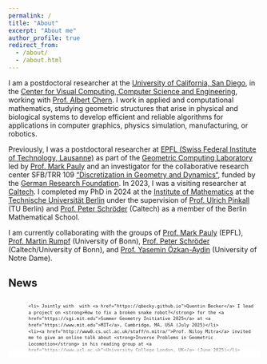 ```yaml
---
permalink: /
title: "About"
excerpt: "About me"
author_profile: true
redirect_from:
  - /about/
  - /about.html
---
```

<style>
/* Paste this into the top of your Markdown page (after the YAML front matter) */
.news-outer {
  position: relative;
  height: 120px;
  box-sizing: border-box;
  font-size: 75%;
  line-height: 1.2em;
  margin: 0;
  padding-left: 40px;
  overflow: visible;
}

.news-scroll {
  height: 100%;
  overflow-y: scroll;
  overflow-x: hidden;
  box-sizing: border-box;
  margin: 0;
  padding-right: 8px;
}

.news-scroll ul { margin: 0; padding: 0; list-style-position: inside; }
.news-scroll li { margin: 0 0 0.25em 0; padding: 0; }

.news-fade {
  pointer-events: none;
  position: absolute;
  left: 0;
  right: 0;
  bottom: 0;
  height: 22px;
  background: linear-gradient(
    to bottom,
    rgba(255,255,255,0) 0%,
    rgba(255,255,255,0.9) 60%,
    rgba(255,255,255,1) 100%
  );
}

.news-arrow {
  position: absolute;
  right: 8px;
  bottom: 4px;
  font-size: 0.9em;
  color: #666;
  pointer-events: none;
}

.news-outer {
  /* create a new block formatting context so margins don't collapse */
  display: flow-root;
  /* ensure no bottom margin from the container itself */
  margin-bottom: 0;
  /* small transparent border also prevents margin collapse on some old browsers */
  border-bottom: 1px solid transparent;
}

/* guard: remove top margin from the element immediately after the news box */
.news-outer + * {
  margin-top: 0 !important;
}
</style>


I am a postdoctoral researcher at the [University of California, San Diego](https://ucsd.edu), in the [Center for Visual Computing, Computer Science and Engineering](https://visualcomputing.ucsd.edu), working with [Prof. Albert Chern](https://cseweb.ucsd.edu/~alchern/). I work in applied and computational mathematics, studying geometric structures that arise in physical and biological systems to develop efficient and reliable algorithms for applications in computer graphics, physics simulation, manufacturing, or robotics.

Previously, I was a postdoctoral researcher at [EPFL (Swiss Federal Institute of Technology, Lausanne)](https://www.epfl.ch/de/) as part of the [Geometric Computing Laboratory](https://www.epfl.ch/labs/gcm/) led by [Prof. Mark Pauly](https://people.epfl.ch/mark.pauly) and an investigator for the collaborative research center SFB/TRR 109 [“Discretization in Geometry and Dynamics“](https://www.discretization.de), funded by the [German Research Foundation](https://www.dfg.de/de). In 2023, I was a visiting researcher at [Caltech](https://www.caltech.edu). I completed my PhD in 2024 at the [Institute of Mathematics](https://www.tu.berlin/math) at the [Technische Universität Berlin](https://www.math.tu-berlin.de/menue/home/parameter/en/) under the supervision of [Prof. Ulrich Pinkall](https://page.math.tu-berlin.de/~pinkall/) (TU Berlin) and [Prof. Peter Schröder](http://users.cms.caltech.edu/~ps/) (Caltech) as a member of the Berlin Mathematical School.

I am currently collaborating with the groups of [Prof. Mark Pauly](https://people.epfl.ch/mark.pauly) (EPFL), [Prof. Martin Rumpf](https://ins.uni-bonn.de/staff/rumpf) (University of Bonn), [Prof. Peter Schröder](http://users.cms.caltech.edu/~ps/) (Caltech/University of Bonn), and [Prof. Yasemin Özkan-Aydin](https://minirolab.nd.edu/team/principal-investigator/yasemin-ozkan-aydin-phd/) (University of Notre Dame).

<!---Together with [Carl Lutz](https://page.math.tu-berlin.de/~clutz/#outreach), I create the [DGD-Calendar](https://olligross.github.io/projects/DGDCalendar/DGDCalendar_project.html). Our goal is to present the current research of the SFB/TRR 109 in a visually appealing way. In doing so, we hope to promote further interdisciplinary collaborations. Above all, we want to give experts and interested non-professionals the opportunity to enjoy the beauty of geometry with us. -->

## News
<!--- <div style="height: 120px; overflow-y: scroll; font-size: 75%;"> -->
<div class="news-outer" aria-label="News">
  <div class="news-scroll" role="region" aria-live="polite">
    <ul>

    <li> Jointly with  with <a href="https://qbecky.github.io">Quentin Becker</a> I lead a project on <strong>How to fix a broken snake robot?</strong> for the <a href="https://sgi.mit.edu">Summer Geometry Initiative 2025</a> at <a href="https://www.mit.edu">MIT</a>, Cambridge, MA, USA (July 2025)</li>
    <li><a href="http://www0.cs.ucl.ac.uk/staff/n.mitra/">Prof. Niloy Mitra</a> invited me to give an online talk about <strong>Inverse Problems in Geometric Locomotion</strong> in his reading group at <a href="https://www.ucl.ac.uk">University College London, UK</a> (June 2025)</li>
    <li>Our paper <a href="https://olligross.github.io/projects/InverseGeometricLocomotion/InverseGeometricLocomotion_project.html">Inverse Geometric Locomotion</a> was accepted to <a href="https://dl.acm.org/journal/tog">ACM Transactions on Graphics</a> and will be presented at <a href="https://s2025.siggraph.org">SIGGRAPH 2025</a>, Vancouver (May 2025)</li>
    <li><a href="https://www.renzoricca.com">Prof. Renzo Ricca</a> invited me to talk about <strong>Conformal Geometry in Magnetic Relaxation</strong> in the <a href="https://seminargeotop-a.com">Geotop-A</a> web-seminar series (March 2025)</li>
    <li>I gave an online talk about <strong>Conformal Geometry in ideal MHD</strong> in the Applied Mathematics Seminar at <a href="https://www.durham.ac.uk">Durham University, UK</a> (March 2025)</li>  
    <li><a href="https://people.epfl.ch/christopher.smiet">Christopher Berg Smiet</a> invited me to give an online talk titled <strong>Force-Free Fields are Conformally Geodesic</strong> in the SPECtaculars' meeting (December 2024)</li>
    <li><a href="https://pub.ista.ac.at/~wojtan/">Prof. Christopher Wojtan</a> invited me to talk about <strong>Conformal Geodesibility and Ideal MHD</strong> in the <a href="https://ist.ac.at/en/research/wojtan-group/">Wojtan group seminar</a> at the <a href="https://ist.ac.at/home">Institute of Science and Technology, Austria</a> (November 2024)</li>
    <li><a href="https://www.renzoricca.com">Prof. Renzo Ricca</a> invited me to give a talk about <strong>Geometry of Plasma Knots</strong> in the Minisymposium on Topological Fluid Dynamics as part of the <a href="https://www.kau.se/en/equadiff">EQUADIFF 2024</a> conference at <a href="https://www.kau.se/en">Karlstad University, Sweden</a> (June 2024)</li>
    <li>I've successfully defended my thesis titled <a href="https://doi.org/10.14279/depositonce-20666">Conformal geometry in ideal magnetohydrodynamics</a> and obtained my PhD with distinction (summa cum laude) (May 2024)</li>
    <li><a href="https://minirolab.nd.edu/team/phd-graduate-students/sean-even/">Sean Even</a> presented a poster on our joint research on <strong>Optimizing Robotic Snake Gait with Machine Learning and Shape Change Algorithms</strong> at the <a href="https://www.ttic.edu/mwrw/#call">2024 Midwest Robotics Workshop (MWRW)</a> (Apr 2024)</li>  
    <li>I was invited by <a href="https://wiki.freitagsrunde.org/Hauptseite">Freitagsrunde</a> to give an introductory <a href="https://wiki.freitagsrunde.org/Datei:TT-CG-Houdini-Banner_April_2024.jpg">workshop</a> on <strong>Houdini for Computer Graphics</strong> at the <a href="https://www.tu.berlin/eecs">TU Berlin, Fak IV</a> (Apr 2024)</li>
    <li>Our paper <strong>Going with the Flow</strong> was accepted by ACM Transactions on Graphics and will be presented at SIGGRAPH 2024, Denver, CO, USA (March 2024)</li>
    <li>I was invited by <a href="https://oden.utexas.edu/people/directory/Chandrajit-bajaj/">Prof. Chandrajit Bajaj</a> to give a <a href="https://oden.utexas.edu/news-and-events/past-events/1889---Oliver%20Gross">talk</a> about <strong>Geometric Approaches to Fluid Simulations</strong> in the ODEN Institute seminar at the <a href="https://oden.utexas.edu">ODEN Institute for Computational Engineering &amp; Sciences</a> at the <a href="https://www.utexas.edu">University of Texas at Austin</a> (Feb 2024)</li>
    <li>I was invited by <a href="https://www.cs.utexas.edu/~huangqx/">Prof. Qixing Huang</a> for a research visit at the <a href="https://www.utexas.edu">University of Texas at Austin</a> (Feb 2024)</li>
    <li>I was invited by <a href="https://ins.uni-bonn.de/staff/rumpf">Prof. Martin Rumpf</a> to give a talk about <strong>Shifting Shapes with Shape Shifts</strong> in the Colloquium of the <a href="https://sfb1060.iam.uni-bonn.de">SFB 1060</a> at the <a href="https://www.uni-bonn.de/en">University of Bonn</a> (Nov 2023)</li>
    <li>I was invited by <a href="https://people.epfl.ch/mark.pauly">Prof. Mark Pauly</a> to give a <a href="https://actu.epfl.ch/news/talk-by-oliver-gross/">talk</a> on <strong>Variational Energies for Curves with Variable Thickness</strong> in the <a href="https://www.epfl.ch/labs/gcm/">Geometric Computing Laboratory</a> at the <a href="https://www.epfl.ch/en/">EPFL</a> (Nov 2023)</li>
    <li>I was invited by <a href="https://minirolab.nd.edu/team/principal-investigator/yasemin-ozkan-aydin-phd/">Prof. Yasemin Özkan-Aydin</a> to give an online talk on <strong>Geometric Mechanics for Physics Simulation</strong> in the <a href="https://minirolab.nd.edu">MiNiRoLab</a> at the <a href="https://www.nd.edu">University of Notre Dame</a> (Oct 2023)</li>
    <li><a href="https://scilogs.spektrum.de/hlf/author/mihai/">Andrei Mihai</a> wrote an article for <a href="https://scilogs.spektrum.de/hlf/posters-of-progress-all-eyes-on-the-young-researchers-taking-the-stage/?fbclid=PAAabvdk33KerqFmQLypzV3Inq_bF5reokkf3wlo2nlqzpHiO5CCNugnEukkQ_aem_AUq-K1CeZvpJP_IuzHYDjCmUh2AOclJ72KAJP9ji-nJizV7dJ8m7y6ZTlOJvnplhr00">Spectrum.de SciLogs</a> featuring my work on <strong>Motion from Shape Change</strong> (Oct 2023)</li>
    <li>I was interviewed by <a href="https://spectrum.ieee.org/u/rahul-rao#">Rahul Rao</a> who wrote an article about our paper <strong>Motion from Shape Change</strong> for <a href="https://spectrum.ieee.org/serpentine-motion">IEEE Spectrum</a> (Sep 2023)</li>
    <li>I presented our paper <strong>Motion from Shape Change</strong> at the <a href="http://www.geometrie.tugraz.at/events/og2023.html">Geometry Workshop Obergurgl 2023</a> (Aug 2023)</li>
    <li>I presented our paper <strong>Motion from Shape Change</strong> at <a href="https://s2023.siggraph.org">ACM SIGGRAPH 2023</a> (Aug 2023)</li>
    <li>Our paper <strong>Motion from Shape Change</strong> was featured by <a href="https://www.caltech.edu/about/news/what-do-a-jellyfish-a-cat-a-snake-and-an-astronaut-have-in-common-math">Caltech News</a> (Aug 2023)</li>
    <li>I presented a poster about our paper <strong>Motion from Shape Change</strong> as part of <a href="https://www.admissions.caltech.edu/visit/visit-campus/summer-preview-women-stem">Caltech's Women in STEM program</a> (Aug 2023)</li>
    <li>Our paper <strong>Plasma Knots</strong> was accepted for publication in <a href="https://www.sciencedirect.com/journal/physics-letters-a">Physics Letters A</a>(June 2023)</li>
    <li>I present a poster about our paper <strong>Motion from Shape Change</strong> at the <a href="https://www.cms.caltech.edu/news-events/meeting-of-the-minds">CMS + IST Meeting of the Minds (MotM)</a> at <a href="https://www.caltech.edu">Caltech</a> (May 2023)</li>
    <li>I was selected to participate in the 10th <a href="https://www.heidelberg-laureate-forum.org">Heidelberg Laureate Forum</a> (October 2023)</li>
    <li>I was invited by <a href="https://cseweb.ucsd.edu/~alchern/">Prof. Albert Chern</a> to give a talk on the <strong>Shifting Shapes with Shape Shifts</strong> in the Pixel Cafe in the <a href="https://cse.ucsd.edu">CSE</a> department at <a href="https://ucsd.edu">UC San Diego</a> (April 2023)</li>
    <li>I presented our work on <strong>Filament Based Plasma</strong> in the <a href="http://cmx.caltech.edu">CMX Student/Postdoc Seminar</a> at <a href="https://www.caltech.edu">Caltech</a></li>
    <li>I was invited by <a href="https://www.eas.caltech.edu/people/pbellan">Prof. Paul M. Bellan</a> to give a talk on <strong>A Geometric Approach to Magnetic Relaxation</strong> in the <a href="http://www.bellanplasmagroup.caltech.edu">Bellan Plasma Group</a> Seminar at <a href="https://www.caltech.edu">Caltech</a></li>
    <li>I am currently a visiting graduate researcher at <a href="https://www.caltech.edu">Caltech</a> supervised by <a href="http://users.cms.caltech.edu/~ps/">Prof. Peter Schröder</a></li>
    <li>Our paper <strong>Filament Based Plasma</strong> is featured in the 2023 <a href="https://www.dfg.de/dfg_magazin/aus_der_forschung/dfg_kalender_2023/index.html">Calendar</a> of the <a href="https://www.dfg.de/index.jsp">Deutsche Forschungsgemeinschaft (DFG)</a></li>
    <li>I presented our paper <strong>Filament Based Plasma</strong> at the <a href="www.geometrie.tuwien.ac.at/ig/events/dgs2022">Discrete Geometric Structures</a> workshop, Vienna</li>
    <li>I presented our paper <strong>Filament Based Plasma</strong> at <a href="https://s2022.siggraph.org/?utm_campaign=Registration%20Google%20Branded%20Search%20Ads&utm_source=search&utm_medium=search&utm_term&utm_content&cpn_id=628e734fede4f87920569773&e_id=60f70f258f0f937b1fd99273&gclid=Cj0KCQjwxIOXBhCrARIsAL1QFCaJWq77rnpqAkFD4CXwuc4P1eCT1JivsGiyIgRmlyl6pH3FLh4Y1AQaAvAzEALw_wcB">SIGGRAPH 2022</a>, Vancouver</li>
    <li>I was invited by <a href="https://cseweb.ucsd.edu/~alchern/">Prof. Albert Chern</a> to give a talk on the <strong>Lagrangian Modeling and Geometric Optimization in Plasma Physics</strong> at UC San Diego</li>
    <li>I was invited by <a href="https://olga-diamanti.net">Prof. Olga Diamanti</a> to give a talk on the <strong>Riemannian Geometry in Plasma Physics</strong> in the geometry seminar at TU Graz</li>
    <li>Our paper <strong>Filament Based Plasma</strong> was accepted by ACM Transactions on Graphics and will be presented at SIGGRAPH 2022, Vancouver</li>
    </ul>
  </div>

  <div class="news-fade" aria-hidden="true"></div>
  <div class="news-arrow" aria-hidden="true"></div>
</div>

<!---
News
------------------------
* I presented our work on **Filament Based Plasma** in the [CMX Student/Postdoc Seminar](http://cmx.caltech.edu) at [Caltech](https://www.caltech.edu)

* I was invited by [Prof. Paul M. Bellan](https://www.eas.caltech.edu/people/pbellan) to give a talk on **A Geometric Approach to Magnetic Relaxation** in the [Bellan Plasma Group](http://www.bellanplasmagroup.caltech.edu) Seminar at [Caltech](https://www.caltech.edu). (February, 2023)

* I am currently a visiting graduate researcher at [Caltech](https://www.caltech.edu) supervised by [Prof. Peter Schröder](http://users.cms.caltech.edu/~ps/)

* Our paper **Filament Based Plasma** is featured in the 2023 [Calendar](https://www.dfg.de/dfg_magazin/aus_der_forschung/dfg_kalender_2023/index.html) of the [Deutsche Forschungsgemeinschaft (DFG)](https://www.dfg.de/index.jsp)


* [Prof. Peter Schröder](http://users.cms.caltech.edu/~ps/) invited me to be a visiting graduate researcher at [Caltech](https://www.caltech.edu) from January to July 2023.

* Our **Filament Based Plasma** paper will be featured in the 2023 calendar of the [Deutsche Forschungsgemeinschaft (DFG)](https://www.dfg.de/index.jsp)

* I presented our paper **Filament Based Plasma** at the [Discrete Geometric Structures](www.geometrie.tuwien.ac.at/ig/events/dgs2022) workshop, Vienna. (Aug., 2022)

* I presented our paper **Filament Based Plasma** at [SIGGRAPH 2022](https://s2022.siggraph.org/?utm_campaign=Registration%20Google%20Branded%20Search%20Ads&utm_source=search&utm_medium=search&utm_term&utm_content&cpn_id=628e734fede4f87920569773&e_id=60f70f258f0f937b1fd99273&gclid=Cj0KCQjwxIOXBhCrARIsAL1QFCaJWq77rnpqAkFD4CXwuc4P1eCT1JivsGiyIgRmlyl6pH3FLh4Y1AQaAvAzEALw_wcB), Vancouver. (Aug., 2022)

* I was invited by [Prof. Albert Chern](https://cseweb.ucsd.edu/~alchern/) to give a talk on the **Lagrangian Modeling and Geometric Optimization in Plasma Physics** at UC San Diego. (July, 2022)

* I was invited by [Prof. Olga Diamanti](https://olga-diamanti.net) to give a talk on the **Riemannian Geometry in Plasma Physics** in the geometry seminar at TU Graz. (May, 2022)

* Our paper **Filament Based Plasma** was accepted by ACM Transactions on Graphics and will be presented at SIGGRAPH 2022, Vancouver. (Apr., 2022)
-->
